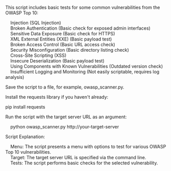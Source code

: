 This script includes basic tests for some common vulnerabilities from the OWASP Top 10:

    Injection (SQL Injection)\
    Broken Authentication (Basic check for exposed admin interfaces)\
    Sensitive Data Exposure (Basic check for HTTPS)\
    XML External Entities (XXE) (Basic payload test)\
    Broken Access Control (Basic URL access check)\
    Security Misconfiguration (Basic directory listing check)\
    Cross-Site Scripting (XSS)\
    Insecure Deserialization (Basic payload test)\
    Using Components with Known Vulnerabilities (Outdated version check)\
    Insufficient Logging and Monitoring (Not easily scriptable, requires log analysis)

Save the script to a file, for example, owasp_scanner.py.

Install the requests library if you haven't already:

pip install requests

Run the script with the target server URL as an argument:

    python owasp_scanner.py http://your-target-server

Script Explanation:

    Menu: The script presents a menu with options to test for various OWASP Top 10 vulnerabilities.\
    Target: The target server URL is specified via the command line.\
    Tests: The script performs basic checks for the selected vulnerability.



